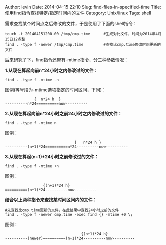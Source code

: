 Author: levin
Date: 2014-04-15 22:10
Slug: find-files-in-specified-time
Title: 使用find指令查找特定/指定时间内的文件
Category: Unix/linux
Tags: shell

需求查找某个时间点之后修改的文件，于是使用了下面的shell指令：<!-- more -->

    touch -t 201404151200.00 /tmp/cmp.time      #生成对比文件，时间为2014年4月15日12点整
    find . -type f -newer /tmp/cmp.time         #查找比cmp.time修改时间更新的文件

后来研究了下，find指令还带有-mtime指令，分三种参数情况：

**1.从现在算起向前n\*24小时之内修改过的文件：**

    find . -type f -mtime -n

图例(等号段为-mtime选项指定的时间区间，下同)：

                 {  n*24 h  }
    ----------n*24==========now----------

**2.从现在算起向前n\*24小时之前24小时之内修改过的文件：**

    find . -type f -mtime n

图例：

                                   {   n*24 h }
    ----------(n+1)*24==========n*24----------now----------

**3.从现在算起(n+1)\*24小时之前修改过的文件：**

    find . -type f -mtime +n

图例：

                     {(n+1)*24 h}
    ==========(n+1)*24----------now----------

**结合以上两种指令来查找某时间区间内的文件：**

    #先查找比cmp.time更新的文件，在此结果中查找24小时之前的文件
    find . -type f -newer cmp.time -exec find {} -mtime +0 \;

图例：

                                      {(n+1)*24 h}
    ----------(newer)==========(n+1)*24----------now----------
